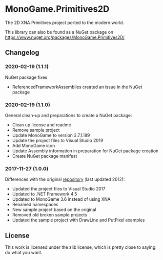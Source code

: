 # MonoGame.Primitives2D
The 2D XNA Primitives project ported to the modern world.

This library can also be found as a NuGet package on https://www.nuget.org/packages/MonoGame.Primitives2D/

## Changelog
### 2020-02-19 (1.1.1)
NuGet package fixes
 * ReferencedFrameworkAssemblies created an issue in the NuGet package

### 2020-02-19 (1.1.0)
General clean-up and preparations to create a NuGet package:
 * Clean up license and readme
 * Remove sample project
 * Update MonoGame to version 3.7.1.189
 * Update the project files to Visual Studio 2019
 * Add MonoGame icon
 * Update Assembly information in preparation for NuGet package creation
 * Create NuGet package manifest

### 2017-11-27 (1.0.0)
Differences with the original [repository](https://bitbucket.org/C3/2d-xna-primitives/wiki/Home) (last updated 2012):
 * Updated the project files to Visual Studio 2017
 * Updated to .NET Framework 4.5
 * Updated to MonoGame 3.6 instead of using XNA
 * Renamed namespaces
 * New sample project based on the original
 * Removed old broken sample projects
 * Updated the sample project with DrawLine and PutPixel examples
 
 ## License
 This work is licensed under the zlib license, which is pretty close to saying: do what you want.
